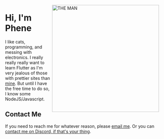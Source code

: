 <img align="right" src="https://github.com/joebobbio/joebobbio/blob/main/THEMAN.jpg?raw=true" alt="THE MAN" width="350"></img>
# Hi, I'm Phene

I like cats, programming, and messing with electronics. I really really really want to learn Flutter as I'm very jealous of those with prettier sites than [mine](https://phene.dev). But until I have the free time to do so, I know some NodeJS/Javascript. 


## Contact Me
If you need to reach me for whatever reason, please [email me](mailto:phene@phene.dev). Or you can [contact me on Discord, if that's your thing](https://discord.com/users/347791894115385355).
<!--
**joebobbio/joebobbio** is a ✨ _special_ ✨ repository because its `README.md` (this file) appears on your GitHub profile.

Here are some ideas to get you started:

- 🔭 I’m currently working on ...
- 🌱 I’m currently learning ...
- 👯 I’m looking to collaborate on ...
- 🤔 I’m looking for help with ...
- 💬 Ask me about ...
- 📫 How to reach me: ...
- 😄 Pronouns: ...
- ⚡ Fun fact: ...
-->

